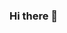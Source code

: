 ### Hi there 👋

<!--
**haoziqaq/haoziqaq** is a ✨ _special_ ✨ repository because its `README.md` (this file) appears on your GitHub profile.

- 🔭 I’m currently working on a sad place
- 🌱 I’m currently learning make a good component library
- 👯 I’m looking to collaborate on varlet
- 🤔 I’m looking for help with varlet
